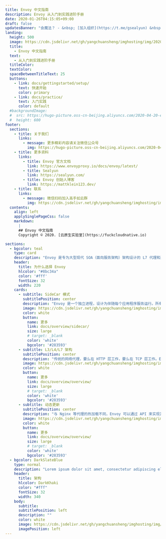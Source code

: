 ```yaml
---
title: Envoy 中文指南 
description: Envoy 从入门到实践进阶手册
date: 2020-01-26T04:15:05+09:00
draft: false
updatesBanner: "会魔法？ - &nbsp; [加入组织](https://t.me/gsealyun) &nbsp; 深入交流"
landing:
  height: 500
  image: https://cdn.jsdelivr.net/gh/yangchuansheng/imghosting/img/20200501224554.png 
  title:
    - Envoy 中文指南
  text:
    - 从入门到实践进阶手册 
  titleColor:
  textColor: 
  spaceBetweenTitleText: 25
  buttons:
    - link: docs/gettingstarted/setup/ 
      text: 快速开始
      color: primary
    - link: docs/practice/ 
      text: 入门实践 
      color: default
  #backgroundImage: 
  #  src: https://hugo-picture.oss-cn-beijing.aliyuncs.com/2020-04-20-envoy_proxy.webp 
  #  height: 600
footer:
  sections:
    - title: 关于我们 
      links:
        - message: 更多精彩内容请关注微信公众号
          img: https://hugo-picture.oss-cn-beijing.aliyuncs.com/2020-04-20-20200405205151.webp 
    - title: 更多资料 
      links:
        - title: Envoy 官方文档
          link: https://www.envoyproxy.io/docs/envoy/latest/ 
        - title: Sealyun 
          link: https://sealyun.com/
        - title: Envoy 创始人博客
          link: https://mattklein123.dev/
    - title: 联系
      links:
        - message: 微信扫码加入高手如云群
          img: https://cdn.jsdelivr.net/gh/yangchuansheng/imghosting/img/20200430221955.png 
  contents: 
    align: left
    applySinglePageCss: false 
    markdown:
      |
      ## Envoy 中文指南 
      Copyright © 2020. [云原生实验室](https://fuckcloudnative.io)

sections:
  - bgcolor: teal
    type: card
    description: "Envoy 是专为大型现代 SOA（面向服务架构）架构设计的 L7 代理和通信总线，体积小，性能高，它通过一款单一的软件满足了我们的众多需求，而不需要我们去搭配一些工具混合使用。"
    header: 
      title: 为什么选择 Envoy
      hlcolor: "#8bc34a"
      color: '#fff'
      fontSize: 32
      width: 220
    cards:
      - subtitle: SideCar 模式 
        subtitlePosition: center
        description: "Envoy 是一个独立进程，设计为伴随每个应用程序服务运行。所有的 Envoy 形成一个透明的通信网格，每个应用程序发送消息到本地主机或从本地主机接收消息，不需要知道网络拓扑。"
        image: https://cdn.jsdelivr.net/gh/yangchuansheng/imghosting/img/20200508201806.png 
        color: white
        button: 
          name: 更多
          link: docs/overview/sidecar/ 
          size: large
          # target: _blank
          color: 'white'
          bgcolor: '#283593'
      - subtitle: L3/L4/L7 架构 
        subtitlePosition: center
        description: "传统的网络代理，要么在 HTTP 层工作，要么在 TCP 层工作。Envoy 支持同时在 3/4 层和 7 层操作，以此应对这两种方法各自都有其实际限制的现实。"
        image: https://cdn.jsdelivr.net/gh/yangchuansheng/imghosting/img/20200508202645.png 
        color: white
        button: 
          name: 更多
          link: docs/overview/overview/ 
          size: large
          # target: _blank
          color: 'white'
          bgcolor: '#283593'
      - subtitle: 动态更新 
        subtitlePosition: center
        description: "与 Nginx 等代理的热加载不同，Envoy 可以通过 API 来实现其控制平面，控制平面可以集中服务发现，并通过 API 接口动态下发规则更新数据平面的配置，不需要重启数据平面的代理。"
        image: https://cdn.jsdelivr.net/gh/yangchuansheng/imghosting/img/20200508202858.png 
        color: white
        button: 
          name: 更多
          link: docs/overview/overview/ 
          size: large
          # target: _blank
          color: 'white'
          bgcolor: '#283593'
  - bgcolor: DarkSlateBlue
    type: normal
    description: "Lorem ipsum dolor sit amet, consectetur adipiscing elit. Fusce id eleifend erat. Integer eget mattis augue. Suspendisse semper laoreet tortor sed convallis. Nulla ac euismod lorem"
    header:
      title: 架构 
      hlcolor: DarkKhaki
      color: "#fff"
      fontSize: 32
      width: 340
    body:
      subtitle: 
      subtitlePosition: left
      description: ""
      color: white
      image: https://cdn.jsdelivr.net/gh/yangchuansheng/imghosting/img/20200504160047.png 
      imagePosition: left 
---
```


